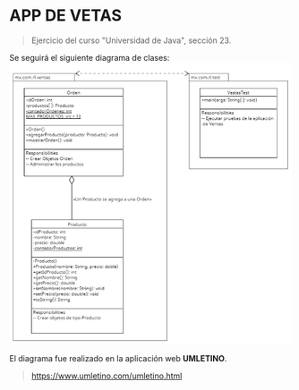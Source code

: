 # APP DE VETAS
> Ejercicio del curso "Universidad de Java", sección 23.

Se seguirá el siguiente diagrama de clases:
![Diagrama.png](src%2Fimg%2FDiagrama.png)

El diagrama fue realizado en la aplicación web **UMLETINO**.
> https://www.umletino.com/umletino.html